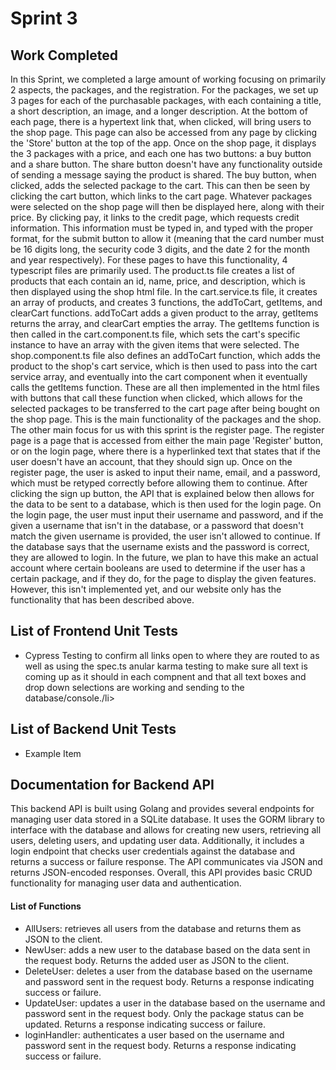 <h1>Sprint 3</h1>
<h2>Work Completed</h2>
  <p>In this Sprint, we completed a large amount of working focusing on
primarily 2 aspects, the packages, and the registration. For the packages, we set up 3 pages for each of the purchasable packages, with each containing a title, a short description, an image, and a longer description. At the bottom of each page, there is a hypertext link that, when clicked, will bring users to the shop page. This page can also be accessed from any page by clicking the 'Store' button at the top of the app. Once on the shop page, it displays the 3 packages with a price, and each one has two buttons: a buy button and a share button. The share button doesn't have any functionality outside of sending a message saying the product is shared. The buy button, when clicked, adds the selected package to the cart. This can then be seen by clicking the cart button, which links to the cart page. Whatever packages were selected on the shop page will then be displayed here, along with their price. By clicking pay, it links to the credit page, which requests credit information. This information must be typed in, and typed with the proper format, for the submit button to allow it (meaning that the card number must be 16 digits long, the security code 3 digits, and the date 2 for the month and year respectively). For these pages to have this functionality, 4 typescript files are primarily used. The product.ts file creates a list of products that each contain an id, name, price, and description, which is then displayed using the shop html file. In the cart.service.ts file, it creates an array of products, and creates 3 functions, the addToCart, getItems, and clearCart functions. addToCart adds a given product to the array, getItems returns the array, and clearCart empties the array. The getItems function is then called in the cart.component.ts file, which sets the cart's specific instance to have an array with the given items that were selected. The shop.component.ts file also defines an addToCart function, which adds the product to the shop's cart service, which is then used to pass into the cart service array, and eventually into the cart component when it eventually calls the getItems function. These are all then implemented in the html files with buttons that call these function when clicked, which allows for the selected packages to be transferred to the cart page after being bought on the shop page. This is the main functionality of the packages and the shop. The other main focus for us with this sprint is the register page. The register page is a page that is accessed from either the main page 'Register' button, or on the login page, where there is a hyperlinked text that states that if the user doesn't have an account, that they should sign up. Once on the register page, the user is asked to input their name, email, and a password, which must be retyped correctly before allowing them to continue. After clicking the sign up button, the API that is explained below then allows for the data to be sent to a database, which is then used for the login page. On the login page, the user must input their username and password, and if the given a username that isn't in the database, or a password that doesn't match the given username is provided, the user isn't allowed to continue. If the database says that the username exists and the password is correct, they are allowed to login. In the future, we plan to have this make an actual account where certain booleans are used to determine if the user has a certain package, and if they do, for the page to display the given features. However, this isn't implemented yet, and our website only has the functionality that has been described above.</p>
<h2>List of Frontend Unit Tests</h2>
  <ul>
      <li>Cypress Testing to confirm all links open to where they are routed to as well as using the spec.ts anular karma testing to make sure all text is coming up as it should in each compnent and that all text boxes and drop down selections are working and sending to the database/console./li>
  </ul>
 <h2>List of Backend Unit Tests</h2>
  <ul>  
    <li>Example Item</li>
  </ul>
<h2>Documentation for Backend API</h2>
<p>
This backend API is built using Golang and provides several endpoints for managing user data stored in a SQLite database. 
It uses the GORM library to interface with the database and allows for creating new users, retrieving all users, deleting users,
and updating user data. Additionally, it includes a login endpoint that checks user credentials against the database and returns 
a success or failure response. The API communicates via JSON and returns JSON-encoded responses. Overall, this API provides basic 
CRUD functionality for managing user data and authentication.
 </p>
<h4>List of Functions</h4>
<ul>
  <li> AllUsers: retrieves all users from the database and returns them as JSON to the client. </li>
  <li>NewUser: adds a new user to the database based on the data sent in the request body. Returns the added user as JSON to the client. </li>
  <li>DeleteUser: deletes a user from the database based on the username and password sent in the request body. Returns a response indicating success or failure. </li>
  <li>UpdateUser: updates a user in the database based on the username and password sent in the request body. Only the package status can be updated. Returns a response indicating success or failure. </li>
  <li>loginHandler: authenticates a user based on the username and password sent in the request body. Returns a response indicating success or failure. </li>
 </ul>
